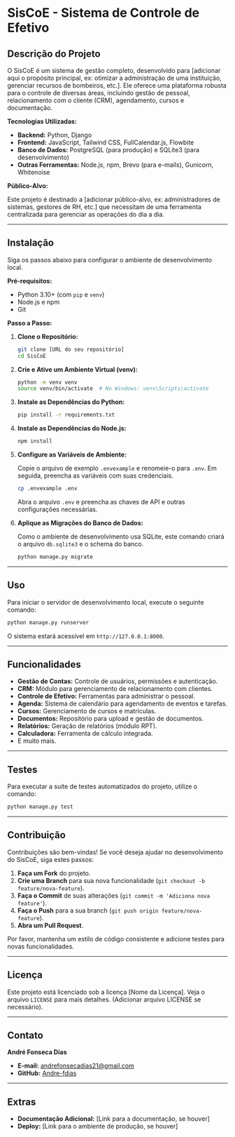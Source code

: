 # SisCoE - Sistema de Controle de Efetivo

## Descrição do Projeto

O SisCoE é um sistema de gestão completo, desenvolvido para [adicionar aqui o propósito principal, ex: otimizar a administração de uma instituição, gerenciar recursos de bombeiros, etc.]. Ele oferece uma plataforma robusta para o controle de diversas áreas, incluindo gestão de pessoal, relacionamento com o cliente (CRM), agendamento, cursos e documentação.

**Tecnologias Utilizadas:**

*   **Backend:** Python, Django
*   **Frontend:** JavaScript, Tailwind CSS, FullCalendar.js, Flowbite
*   **Banco de Dados:** PostgreSQL (para produção) e SQLite3 (para desenvolvimento)
*   **Outras Ferramentas:** Node.js, npm, Brevo (para e-mails), Gunicorn, Whitenoise

**Público-Alvo:**

Este projeto é destinado a [adicionar público-alvo, ex: administradores de sistemas, gestores de RH, etc.] que necessitam de uma ferramenta centralizada para gerenciar as operações do dia a dia.

---

## Instalação

Siga os passos abaixo para configurar o ambiente de desenvolvimento local.

**Pré-requisitos:**

*   Python 3.10+ (com `pip` e `venv`)
*   Node.js e npm
*   Git

**Passo a Passo:**

1.  **Clone o Repositório:**

    ```bash
    git clone [URL do seu repositório]
    cd SisCoE
    ```

2.  **Crie e Ative um Ambiente Virtual (venv):**

    ```bash
    python -m venv venv
    source venv/bin/activate  # No Windows: venv\Scripts\activate
    ```

3.  **Instale as Dependências do Python:**

    ```bash
    pip install -r requirements.txt
    ```

4.  **Instale as Dependências do Node.js:**

    ```bash
    npm install
    ```

5.  **Configure as Variáveis de Ambiente:**

    Copie o arquivo de exemplo `.envexample` e renomeie-o para `.env`. Em seguida, preencha as variáveis com suas credenciais.

    ```bash
    cp .envexample .env
    ```

    Abra o arquivo `.env` e preencha as chaves de API e outras configurações necessárias.

6.  **Aplique as Migrações do Banco de Dados:**

    Como o ambiente de desenvolvimento usa SQLite, este comando criará o arquivo `db.sqlite3` e o schema do banco.

    ```bash
    python manage.py migrate
    ```

---

## Uso

Para iniciar o servidor de desenvolvimento local, execute o seguinte comando:

```bash
python manage.py runserver
```

O sistema estará acessível em `http://127.0.0.1:8000`.

---

## Funcionalidades

*   **Gestão de Contas:** Controle de usuários, permissões e autenticação.
*   **CRM:** Módulo para gerenciamento de relacionamento com clientes.
*   **Controle de Efetivo:** Ferramentas para administrar o pessoal.
*   **Agenda:** Sistema de calendário para agendamento de eventos e tarefas.
*   **Cursos:** Gerenciamento de cursos e matrículas.
*   **Documentos:** Repositório para upload e gestão de documentos.
*   **Relatórios:** Geração de relatórios (módulo RPT).
*   **Calculadora:** Ferramenta de cálculo integrada.
*   E muito mais.

---

## Testes

Para executar a suíte de testes automatizados do projeto, utilize o comando:

```bash
python manage.py test
```

---

## Contribuição

Contribuições são bem-vindas! Se você deseja ajudar no desenvolvimento do SisCoE, siga estes passos:

1.  **Faça um Fork** do projeto.
2.  **Crie uma Branch** para sua nova funcionalidade (`git checkout -b feature/nova-feature`).
3.  **Faça o Commit** de suas alterações (`git commit -m 'Adiciona nova feature'`).
4.  **Faça o Push** para a sua branch (`git push origin feature/nova-feature`).
5.  **Abra um Pull Request**.

Por favor, mantenha um estilo de código consistente e adicione testes para novas funcionalidades.

---

## Licença

Este projeto está licenciado sob a licença [Nome da Licença]. Veja o arquivo `LICENSE` para mais detalhes. (Adicionar arquivo LICENSE se necessário).

---

## Contato

**André Fonseca Dias**

*   **E-mail:** andrefonsecadias21@gmail.com
*   **GitHub:** [Andre-fdias](https://github.com/Andre-fdias)

---

## Extras

*   **Documentação Adicional:** [Link para a documentação, se houver]
*   **Deploy:** [Link para o ambiente de produção, se houver]